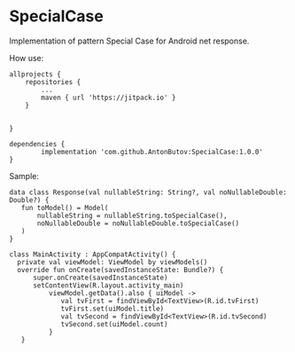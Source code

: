 # SpecialCase
Implementation of pattern Special Case for Android net response.

How use:

	allprojects {
		repositories {
			...
			maven { url 'https://jitpack.io' }
		}
    
    
	}
  
  	dependencies {
	        implementation 'com.github.AntonButov:SpecialCase:1.0.0'
	}


Sample:

	data class Response(val nullableString: String?, val noNullableDouble: Double?) {
 	   fun toModel() = Model(
 	       nullableString = nullableString.toSpecialCase(),
 	       noNullableDouble = noNullableDouble.toSpecialCase()
 	   )
	}
	
	class MainActivity : AppCompatActivity() {
  	  private val viewModel: ViewModel by viewModels()
  	  override fun onCreate(savedInstanceState: Bundle?) {
  	      super.onCreate(savedInstanceState)
  	      setContentView(R.layout.activity_main)
  	          viewModel.getData().also { uiModel ->
   	             val tvFirst = findViewById<TextView>(R.id.tvFirst)
   	             tvFirst.set(uiModel.title)
  	             val tvSecond = findViewById<TextView>(R.id.tvSecond)
  	             tvSecond.set(uiModel.count)
  	          }
 	   }


